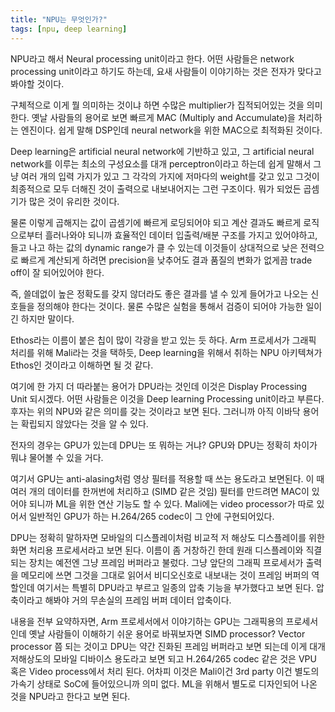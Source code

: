 ```yaml
---
title: "NPU는 무엇인가?"
tags: [npu, deep learning]
---
```


NPU라고 해서 Neural processing unit이라고 한다. 어떤 사람들은 network processing unit이라고 하기도 하는데, 요새 사람들이 이야기하는 것은 전자가 맞다고 봐야할 것이다.

구체적으로 이게 뭘 의미하는 것이냐 하면 수많은 multiplier가 집적되어있는 것을 의미한다. 옛날 사람들의 용어로 보면 빠르게 MAC (Multiply and Accumulate)을 처리하는 엔진이다. 쉽게 말해 DSP인데 neural network을 위한 MAC으로 최적화된 것이다. 

Deep learning은 artificial neural network에 기반하고 있고, 그 artificial neural network를 이루는 최소의 구성요소를 대개 perceptron이라고 하는데 쉽게 말해서 그냥 여러 개의 입력 가지가 있고 그 각각의 가지에 저마다의 weight를 갖고 있고 그것이 최종적으로 모두 더해진 것이 출력으로 내보내어지는 그런 구조이다. 뭐가 되었든 곱셈기가 많은 것이 유리한 것이다.

물론 이렇게 곱해지는 값이 곱셈기에 빠르게 로딩되어야 되고 계산 결과도 빠르게 로직으로부터 흘러나와야 되니까 효율적인 데이터 입출력/배분 구조를 가지고 있어야하고, 들고 나고 하는 값의 dynamic range가 클 수 있는데 이것들이 상대적으로 낮은 전력으로 빠르게 계산되게 하려면 precision을 낮추어도 결과 품질의 변화가 없게끔 trade off이 잘 되어있어야 한다.

즉, 쓸데없이 높은 정확도를 갖지 않더라도 좋은 결과를 낼 수 있게 들어가고 나오는 신호들을 정의해야 한다는 것이다. 물론 수많은 실험을 통해서 검증이 되어야 가능한 일이긴 하지만 말이다. 

Ethos라는 이름이 붙은 칩이 많이 각광을 받고 있는 듯 하다. Arm 프로세서가 그래픽 처리를 위해 Mali라는 것을 택하듯, Deep learning을 위해서 취하는 NPU 아키텍쳐가 Ethos인 것이라고 이해하면 될 것 같다. 

여기에 한 가지 더 따라붙는 용어가 DPU라는 것인데 이것은 Display Processing Unit 되시겠다. 어떤 사람들은 이것을 Deep learning Processing unit이라고 부른다. 후자는 위의 NPU와 같은 의미를 갖는 것이라고 보면 된다. 그러니까 아직 이바닥 용어는 확립되지 않았다는 것을 알 수 있다.

전자의 경우는 GPU가 있는데 DPU는 또 뭐하는 거냐? GPU와 DPU는 정확히 차이가 뭐냐 물어볼 수 있을 거다.

여기서 GPU는 anti-alasing처럼 영상 필터를 적용할 때 쓰는 용도라고 보면된다. 이 때 여러 개의 데이터를 한꺼번에 처리하고 (SIMD 같은 것임) 필터를 만드려면 MAC이 있어야 되니까 ML을 위한 연산 기능도 할 수 있다. Mali에는 video processor가 따로 있어서 일반적인 GPU가 하는 H.264/265 codec이 그 안에 구현되어있다. 

DPU는 정확히 말하자면 모바일의 디스플레이처럼 비교적 저 해상도 디스플레이를 위한 화면 처리용 프로세서라고 보면 된다. 이름이 좀 거창하긴 한데 원래 디스플레이와 직결되는 장치는 예전엔 그냥 프레임 버퍼라고 불렀다. 그냥 앞단의 그래픽 프로세서가 출력을 메모리에 쓰면 그것을 그대로 읽어서 비디오신호로 내보내는 것이 프레임 버퍼의 역할인데 여기서는 특별히 DPU라고 부르고 일종의 압축 기능을 부가했다고 보면 된다. 압축이라고 해봐야 거의 무손실의 프레임 버퍼 데이터 압축이다. 

내용을 전부 요약하자면, Arm 프로세서에서 이야기하는 GPU는 그래픽용의 프로세서인데 옛날 사람들이 이해하기 쉬운 용어로 바꿔보자면 SIMD processor? Vector processor 쯤 되는 것이고 DPU는 약간 진화된 프레임 버퍼라고 보면 되는데 이게 대개 저해상도의 모바일 디바이스 용도라고 보면 되고 H.264/265 codec 같은 것은 VPU 혹은 Video process에서 처리 된다. 어차피 이것은 Mali이건 3rd party 이건 별도의 가속기 상태로 SoC에 들어있으니까 의미 없다. ML을 위해서 별도로 디자인되어 나온 것을 NPU라고 한다고 보면 된다.

